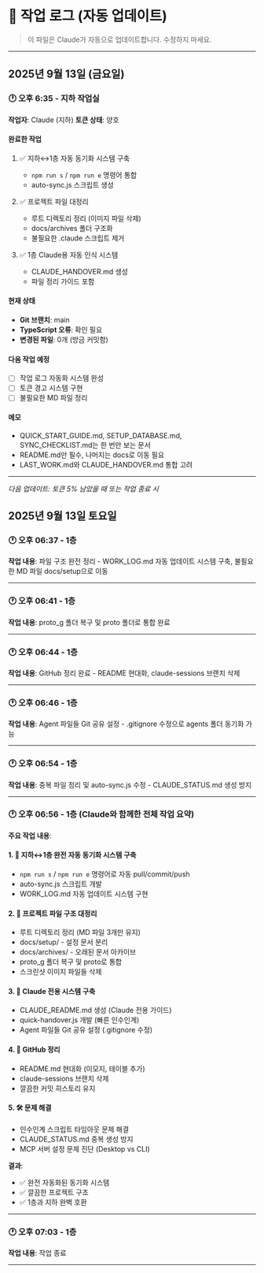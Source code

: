 # 📝 작업 로그 (자동 업데이트)

> 이 파일은 Claude가 자동으로 업데이트합니다. 수정하지 마세요.

---

## 2025년 9월 13일 (금요일)

### 🕐 오후 6:35 - 지하 작업실
**작업자**: Claude (지하)
**토큰 상태**: 양호

#### 완료한 작업
1. ✅ 지하↔1층 자동 동기화 시스템 구축
   - `npm run s` / `npm run e` 명령어 통합
   - auto-sync.js 스크립트 생성

2. ✅ 프로젝트 파일 대정리
   - 루트 디렉토리 정리 (이미지 파일 삭제)
   - docs/archives 폴더 구조화
   - 불필요한 .claude 스크립트 제거

3. ✅ 1층 Claude용 자동 인식 시스템
   - CLAUDE_HANDOVER.md 생성
   - 파일 정리 가이드 포함

#### 현재 상태
- **Git 브랜치**: main
- **TypeScript 오류**: 확인 필요
- **변경된 파일**: 0개 (방금 커밋함)

#### 다음 작업 예정
- [ ] 작업 로그 자동화 시스템 완성
- [ ] 토큰 경고 시스템 구현
- [ ] 불필요한 MD 파일 정리

#### 메모
- QUICK_START_GUIDE.md, SETUP_DATABASE.md, SYNC_CHECKLIST.md는 한 번만 보는 문서
- README.md만 필수, 나머지는 docs로 이동 필요
- LAST_WORK.md와 CLAUDE_HANDOVER.md 통합 고려

---
*다음 업데이트: 토큰 5% 남았을 때 또는 작업 종료 시*
## 2025년 9월 13일 토요일

### 🕐 오후 06:37 - 1층
**작업 내용**: 파일 구조 완전 정리 - WORK_LOG.md 자동 업데이트 시스템 구축, 불필요한 MD 파일 docs/setup으로 이동

---

### 🕐 오후 06:41 - 1층
**작업 내용**: proto_g 폴더 복구 및 proto 폴더로 통합 완료

---

### 🕐 오후 06:44 - 1층
**작업 내용**: GitHub 정리 완료 - README 현대화, claude-sessions 브랜치 삭제

---

### 🕐 오후 06:46 - 1층
**작업 내용**: Agent 파일들 Git 공유 설정 - .gitignore 수정으로 agents 폴더 동기화 가능

---

### 🕐 오후 06:54 - 1층
**작업 내용**: 중복 파일 정리 및 auto-sync.js 수정 - CLAUDE_STATUS.md 생성 방지

---

### 🕐 오후 06:56 - 1층 (Claude와 함께한 전체 작업 요약)
**주요 작업 내용**:

#### 1. 🔄 지하↔1층 완전 자동 동기화 시스템 구축
- `npm run s` / `npm run e` 명령어로 자동 pull/commit/push
- auto-sync.js 스크립트 개발
- WORK_LOG.md 자동 업데이트 시스템 구현

#### 2. 📁 프로젝트 파일 구조 대정리
- 루트 디렉토리 정리 (MD 파일 3개만 유지)
- docs/setup/ - 설정 문서 분리
- docs/archives/ - 오래된 문서 아카이브
- proto_g 폴더 복구 및 proto로 통합
- 스크린샷 이미지 파일들 삭제

#### 3. 🤖 Claude 전용 시스템 구축
- CLAUDE_README.md 생성 (Claude 전용 가이드)
- quick-handover.js 개발 (빠른 인수인계)
- Agent 파일들 Git 공유 설정 (.gitignore 수정)

#### 4. 🐙 GitHub 정리
- README.md 현대화 (이모지, 테이블 추가)
- claude-sessions 브랜치 삭제
- 깔끔한 커밋 히스토리 유지

#### 5. 🛠️ 문제 해결
- 인수인계 스크립트 타임아웃 문제 해결
- CLAUDE_STATUS.md 중복 생성 방지
- MCP 서버 설정 문제 진단 (Desktop vs CLI)

**결과**:
- ✅ 완전 자동화된 동기화 시스템
- ✅ 깔끔한 프로젝트 구조
- ✅ 1층과 지하 완벽 호환

---

### 🕐 오후 07:03 - 1층
**작업 내용**: 작업 종료

---
